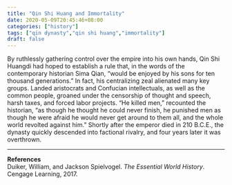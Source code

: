 ```yaml
---
title: "Qin Shi Huang and Immortality"
date: 2020-05-09T20:45:46+08:00
categories: ["history"]
tags: ["qin dynasty","qin shi huang","immortality"]
draft: false
---
```


By ruthlessly gathering control over the empire into his own hands, Qin Shi Huangdi had hoped to establish a rule that, in the words of the contemporary historian Sima Qian, “would be enjoyed by his sons for ten thousand generations.” In fact, his centralizing zeal alienated many key groups. Landed aristocrats and Confucian intellectuals, as well as the common people, groaned under the censorship of thought and speech, harsh taxes, and forced labor projects. “He killed men,” recounted the historian, “as though he thought he could never finish, he punished men as though he were afraid he would never get around to them all, and the whole world revolted against him.” Shortly after the emperor died in 210 B.C.E., the dynasty quickly descended into factional rivalry, and four years later it was overthrown.
  
---
**References**  
Duiker, William, and Jackson Spielvogel. *The Essential World History*. Cengage Learning, 2017.
